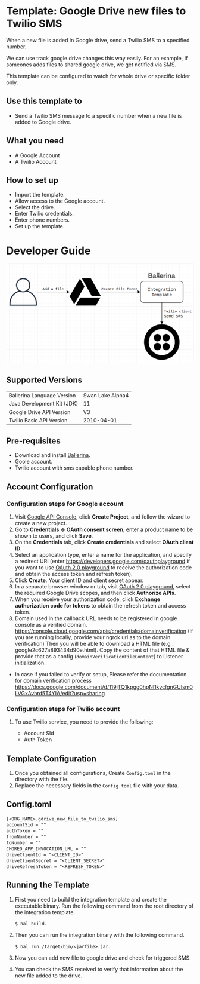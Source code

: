 # Template: Google Drive new files to Twilio SMS
When a new file is added in Google drive, send a Twilio SMS to a specified number.

We can use track google drive changes this way easily. For an example, If someones adds files to shared google drive, we
get notified via SMS.

This template can be configured to watch for whole drive or specific folder only.

## Use this template to
- Send a Twilio SMS message to a specific number when a new file is added to Google drive.

## What you need
- A Google Account
- A Twilio Account

## How to set up
- Import the template.
- Allow access to the Google account.
- Select the drive.
- Enter Twilio credentials.
- Enter phone numbers.
- Set up the template.

# Developer Guide
<p align="center">
<img src="./docs/images/template_flow.png?raw=true" alt="Drive-Twilio Integration template overview"/>
</p>

## Supported Versions
<table>
  <tr>
   <td>Ballerina Language Version
   </td>
   <td>Swan Lake Alpha4
   </td>
  </tr>
  <tr>
   <td>Java Development Kit (JDK)
   </td>
   <td>11
   </td>
  </tr>
  <tr>
   <td>Google Drive API Version
   </td>
   <td>V3
   </td>
  </tr>
  <tr>
   <td>Twilio Basic API Version
   </td>
   <td>2010-04-01 
   </td>
  </tr>
</table>

## Pre-requisites
* Download and install [Ballerina](https://ballerinalang.org/downloads/).
* Goole account.
* Twilio account with sms capable phone number.

## Account Configuration
### Configuration steps for Google account
1. Visit [Google API Console](https://console.developers.google.com), click **Create Project**, and follow the wizard to create a new project.
2. Go to **Credentials -> OAuth consent screen**, enter a product name to be shown to users, and click **Save**.
3. On the **Credentials** tab, click **Create credentials** and select **OAuth client ID**. 
4. Select an application type, enter a name for the application, and specify a redirect URI (enter https://developers.google.com/oauthplayground if you want to use 
[OAuth 2.0 playground](https://developers.google.com/oauthplayground) to receive the authorization code and obtain the 
access token and refresh token). 
5. Click **Create**. Your client ID and client secret appear. 
6. In a separate browser window or tab, visit [OAuth 2.0 playground](https://developers.google.com/oauthplayground), select the required Google Drive scopes, and then click **Authorize APIs**.
7. When you receive your authorization code, click **Exchange authorization code for tokens** to obtain the refresh token and access token.
8. Domain used in the callback URL needs to be registered in google console as a verified domain.
https://console.cloud.google.com/apis/credentials/domainverification
(If you are running locally, provide your ngrok url as to the domain verification)
Then you will be able to download a HTML file (e.g : google2c627a893434d90e.html). 
Copy the content of that HTML file & provide that as a config (`domainVerificationFileContent`) to Listener initialization.

* In case if you failed to verify or setup, Please refer the documentation for domain verification process 
https://docs.google.com/document/d/119jTQ1kpgg0hpNl1kycfgnGUIsm0LVGxAvhrd5T4YIA/edit?usp=sharing

### Configuration steps for Twilio account

1.  To use Twilio service, you need to provide the following:

       - Account SId
       - Auth Token

## Template Configuration

1. Once you obtained all configurations, Create `Config.toml` in the directory with the file.
2. Replace the necessary fields in the `Config.toml` file with your data.

## Config.toml 
```
[<ORG_NAME>.gdrive_new_file_to_twilio_sms]
accountSid = ""
authToken = ""
fromNumber = ""
toNumber = ""
CHOREO_APP_INVOCATION_URL = ""
driveClientId = "<CLIENT_ID>"
driveClientSecret = "<CLIENT_SECRET>"
driveRefreshToken = "<REFRESH_TOKEN>"
```

## Running the Template
1. First you need to build the integration template and create the executable binary. Run the following command from the 
root directory of the integration template. 
    ```
    $ bal build. 
    ```

2. Then you can run the integration binary with the following command. 
    ```
    $ bal run /target/bin/<jarfile>.jar. 
    ```

3. Now you can add new file to google drive and check for triggered SMS.

4. You can check the SMS received to verify that information about the new file added to the drive.
